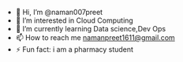 - 👋 Hi, I’m @naman007preet
- 👀 I’m interested in Cloud Computing
- 🌱 I’m currently learning Data science,Dev Ops
- 📫 How to reach me namanpreet1611@gmail.com
- ⚡ Fun fact: i am a pharmacy student

<!---
naman007preet/naman007preet is a ✨ special ✨ repository because its `README.md` (this file) appears on your GitHub profile.
You can click the Preview link to take a look at your changes.
--->
